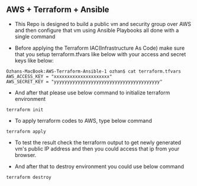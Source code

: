 ## AWS + Terraform + Ansible
* This Repo is designed to build a public vm and security group over AWS and then configure that vm using Ansible Playbooks all done with a single command

* Before applying the Terraform IAC(Infrastructure As Code) make sure that you setup terraform.tfvars like below with your access and secret keys like below:
```
Ozhans-MacBook:AWS-Terraform-Ansible-1 ozhan$ cat terraform.tfvars
AWS_ACCESS_KEY = "xxxxxxxxxxxxxxxxxxxxx"
AWS_SECRET_KEY = "yyyyyyyyyyyyyyyyyyyyyyyyyyyyyyyyyyyyyyyy"
```

* And after that please use below command to initialize terraform environment
```
terraform init
```

* To apply terraform codes to AWS, type below command
```
terraform apply
```

* To test the result check the terraform output to get newly generated vm's public IP address and then you could access that ip from your browser.

* And after that to destroy environment you could use below command
```
terraform destroy
```




